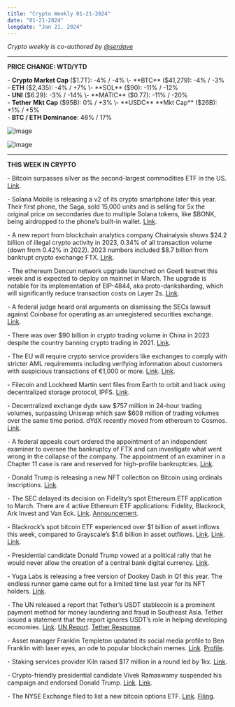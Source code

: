 ```yaml
---
title: "Crypto Weekly 01-21-2024"
date: "01-21-2024"
longdate: "Jan 21, 2024"
---
```


*Crypto weekly is co-authored by [@serdave](https://twitter.com/serdave_eth)*



---

**PRICE CHANGE: WTD/YTD**

\- **Crypto Market Cap** ($1.7T): -4% / -4%  
\- **BTC** ($41,279): -4% / -3%  
\- **ETH** ($2,435): -4% / +7%  
\- **SOL** ($90): -11% / -12%  
\- **UNI** ($6.29): -3% / -14%  
\- **MATIC** ($0.77): -11% / -20%  
\- **Tether** **Mkt Cap** ($95B): 0% / +3%  
\- **USDC** **Mkt Cap** ($26B): +1% / +5%  
\- **BTC / ETH Dominance**: 48% / 17%

![Image](/images/01-21-2024-1.png)

![Image](/images/01-21-2024-2.png)

---

**THIS WEEK IN CRYPTO**

\- Bitcoin surpasses silver as the second-largest commodities ETF in the US. [Link](https://unchainedcrypto.com/bitcoin-surpasses-silver-to-claim-second-spot-in-us-commodities-etfs-aum/).  
  
\- Solana Mobile is releasing a v2 of its crypto smartphone later this year. Their first phone, the Saga, sold 15,000 units and is selling for 5x the original price on secondaries due to multiple Solana tokens, like $BONK, being airdropped to the phone’s built-in wallet. [Link](https://www.coindesk.com/business/2024/01/16/solana-mobile-to-sell-second-crypto-smartphone-source/).  
  
\- A new report from blockchain analytics company Chainalysis shows $24.2 billion of illegal crypto activity in 2023, 0.34% of all transaction volume (down from 0.42% in 2022). 2023 numbers included $8.7 billion from bankrupt crypto exchange FTX. [Link](https://www.chainalysis.com/blog/2024-crypto-crime-report-introduction/).   
  
\- The ethereum Dencun network upgrade launched on Goerli testnet this week and is expected to deploy on mainnet in March. The upgrade is notable for its implementation of EIP-4844, aka proto-danksharding, which will significantly reduce transaction costs on Layer 2s. [Link](https://www.theblock.co/post/273050/ethereum-dencun-goerli-proto-danksharding).   
  
\- A federal judge heard oral arguments on dismissing the SECs lawsuit against Coinbase for operating as an unregistered securities exchange. [Link](https://www.coindesk.com/policy/2024/01/20/the-sec-goes-back-to-court/).  
  
\- There was over $90 billion in crypto trading volume in China in 2023 despite the country banning crypto trading in 2021. [Link](https://www.wsj.com/world/china/laundromats-and-vpns-how-chinas-crypto-traders-are-evading-the-rules-8511ebe8).   
  
\- The EU will require crypto service providers like exchanges to comply with stricter AML requirements including verifying information about customers with suspicious transactions of €1,000 or more. [Link](https://www.consilium.europa.eu/en/press/press-releases/2024/01/18/anti-money-laundering-council-and-parliament-strike-deal-on-stricter-rules/). [Link](https://www.coindesk.com/policy/2024/01/18/eu-provisionally-agrees-tough-crypto-due-diligence-measures-to-combat-money-laundering/).   
  
\- Filecoin and Lockheed Martin sent files from Earth to orbit and back using decentralized storage protocol, IPFS. [Link](https://www.prnewswire.com/news-releases/filecoin-foundation-successfully-deploys-interplanetary-file-system-ipfs-in-space-302035233.html).   
  
\- Decentralized exchange dydx saw $757 million in 24-hour trading volumes, surpassing Uniswap which saw $608 million of trading volumes over the same time period. dYdX recently moved from ethereum to Cosmos. [Link](https://www.coindesk.com/markets/2024/01/17/dydx-tops-uniswap-as-largest-dex-by-volume/).   
  
\- A federal appeals court ordered the appointment of an independent examiner to oversee the bankruptcy of FTX and can investigate what went wrong in the collapse of the company. The appointment of an examiner in a Chapter 11 case is rare and reserved for high-profile bankruptcies. [Link](https://www.wsj.com/articles/ftx-must-appoint-watchdog-to-probe-reasons-for-its-collapse-judges-say-cfdc36d4).   
  
\- Donald Trump is releasing a new NFT collection on Bitcoin using ordinals inscriptions. [Link](https://decrypt.co/213478/trump-is-doing-bitcoin-ordinals-as-he-tries-to-revive-flailing-nft-drop/).  
  
\- The SEC delayed its decision on Fidelity’s spot Ethereum ETF application to March. There are 4 active Ethereum ETF applications: Fidelity, Blackrock, Ark Invest and Van Eck. [Link](https://decrypt.co/213480/sec-punts-fidelty-spot-ethereum-etf-decision-to-march/). [Announcement](https://www.sec.gov/files/rules/sro/cboebzx/2024/34-99390.pdf).   
  
\- Blackrock’s spot bitcoin ETF experienced over $1 billion of asset inflows this week, compared to Grayscale’s $1.6 billion in asset outflows. [Link](https://www.bloomberg.com/news/articles/2024-01-16/traders-flee-grayscale-bitcoin-etf-gbtc-with-579-million-in-outflows). [Link](https://www.coindesk.com/markets/2024/01/18/blackrocks-bitcoin-etf-hits-1b-aum-in-one-week/). [Link](https://x.com/EricBalchunas/status/1747956852619366616).   
  
\- Presidential candidate Donald Trump vowed at a political rally that he would never allow the creation of a central bank digital currency. [Link](https://thehill.com/business/4416139-trump-vows-to-block-creation-of-digital-dollar/).   
  
\- Yuga Labs is releasing a free version of Dookey Dash in Q1 this year. The endless runner game came out for a limited time last year for its NFT holders. [Link](https://decrypt.co/213052/dookey-dash-gets-free-play-reboot-token-rewards-nft-owners/).   
  
\- The UN released a report that Tether’s USDT stablecoin is a prominent payment method for money laundering and fraud in Southeast Asia. Tether issued a statement that the report ignores USDT’s role in helping developing economies. [Link](https://www.theblock.co/post/272568/usdt-fraud-southeast-asia-united-nations). [UN Report](https://www.unodc.org/roseap/uploads/documents/Publications/2024/Casino_Underground_Banking_Report_2024.pdf). [Tether Response](https://tether.to/en/tether-challenges-un-report-and-calls-for-blockchain-education/).  
  
\- Asset manager Franklin Templeton updated its social media profile to Ben Franklin with laser eyes, an ode to popular blockchain memes. [Link](https://www.axios.com/newsletters/axios-crypto-15b9685c-b992-4db1-a04b-04e578c168a3.html). [Profile](https://twitter.com/FTI_US).   
  
\- Staking services provider Kiln raised $17 million in a round led by 1kx. [Link](https://www.axios.com/pro/fintech-deals/2024/01/18/ethereum-staking-company-kiln-raises-17m).  
  
\- Crypto-friendly presidential candidate Vivek Ramaswamy suspended his campaign and endorsed Donald Trump. [Link](https://abcnews.go.com/Politics/ramaswamy-ends-2024-campaign-becoming-vocal-trump-surrogate/story). [Link](https://www.coindesk.com/policy/2024/01/16/vivek-ramaswamy-crypto-friendly-us-presidential-candidate-suspends-campaign/).   
  
\- The NYSE Exchange filed to list a new bitcoin options ETF. [Link](https://www.axios.com/newsletters/axios-crypto-15b9685c-b992-4db1-a04b-04e578c168a3.html). [Filing](https://www.nyse.com/publicdocs/nyse/markets/nyse-arca/rule-filings/filings/2024/SR-NYSEArca-2024-06.pdf).